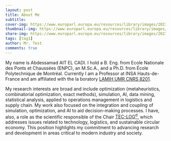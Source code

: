 ```yaml
---
layout: post
title: About Me
subtitle: 
cover-img: https://www.europarl.europa.eu/resources/library/images/20230927PHT05951/20230927PHT05951_original.png
thumbnail-img: https://www.europarl.europa.eu/resources/library/images/20230927PHT05951/20230927PHT05951_original.png
share-img: https://www.europarl.europa.eu/resources/library/images/20230927PHT05951/20230927PHT05951_original.png
tags: [tag1]
author: Mr. Test
comments: true
---
```

My name is Abdessamad AIT EL CADI. I hold a B. Eng. from Ecole Nationale des Ponts et Chaussées (ENPC), an M.Sc.A., and a Ph.D. from École Polytechnique de Montréal. Currently I am a Professor at INSA Hauts-de-France and am affiliated with the la boratory [LAMIH UMR CNRS 8201](https://www.uphf.fr/lamih).

My research interests are broad and include optimization (metaheuristics, combinatorial optimization, exact methods), simulation, AI, data mining, statistical analysis, applied to operations management in logistics and supply chain. My work also focused on the integration and coupling of simulation, optimization, and AI to aid decision-making processes. I have, also, a role as the scientific responsible of the Chair [TEC-LOG<sup>d</sup>](https://www.uphf.fr/actualites/lancement-chaire-tec-logd), which addresses issues related to technology, logistics, and sustainable circular economy. This position highlights my commitment to advancing research and development in areas critical to modern industry and society.
